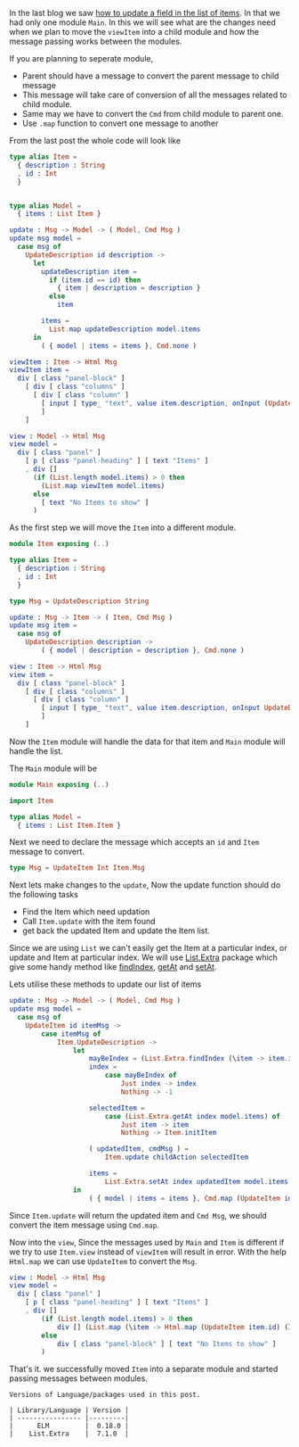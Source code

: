 <!--


---
 'ELM : message passing between modules'
excerpt: 'Message passing between modules in ELM.'
date: 2018-05-25 00:05:00 IST
updated: 2018-25-05 00:05:00 IST
categories: elm
tags: elm
---

-->
<!DOCTYPE html>
<html>

<head>
  <title>basic-git-workflow</title>
  <meta charset="utf-8">
  <meta name="viewport" content="width=device-width, initial-scale=1.0">

  <link rel="stylesheet" href="./css/bootstrap.css">
  <link rel="stylesheet" href="./css/bootstrap.grid.css">
  <link rel="stylesheet" href="./css/bootstrap.min.css">
  <link rel="stylesheet" href="./css/bootstrap-reboot.min.css">
  <link rel="stylesheet" href="./css/bootstrap.css.map">
  <link rel="stylesheet" href="./css/blog-home.css">
  <link rel="stylesheet" href="./css/prism.css">
  <script async defer src="./css/prism.js"></script>
</head>

<body>

In the last blog we saw [how to update a field in the list of items][part_1]. In that we had only one module `Main`.
In this we will see what are the changes need when we plan to move the `viewItem` into a child module and
how the message passing works between the modules.

If you are planning to seperate module,

- Parent should have a message to convert the parent message to child message
- This message will take care of conversion of all the messages related to child module.
- Same may we have to convert the `Cmd` from child module to parent one.
- Use `.map` function to convert one message to another

From the last post the whole code will look like

```elm
type alias Item =
  { description : String
  , id : Int
  }


type alias Model =
  { items : List Item }

update : Msg -> Model -> ( Model, Cmd Msg )
update msg model =
  case msg of
    UpdateDescription id description ->
      let
        updateDescription item =
          if (item.id == id) then
            { item | description = description }
          else
            item

        items =
          List.map updateDescription model.items
      in
        ( { model | items = items }, Cmd.none )

viewItem : Item -> Html Msg
viewItem item =
  div [ class "panel-block" ]
    [ div [ class "columns" ]
      [ div [ class "column" ]
        [ input [ type_ "text", value item.description, onInput (UpdateDescription item.id) ] []
        ]
    ]

view : Model -> Html Msg
view model =
  div [ class "panel" ]
    [ p [ class "panel-heading" ] [ text "Items" ]
    , div []
      (if (List.length model.items) > 0 then
        (List.map viewItem model.items)
      else
        [ text "No Items to show" ]
      )
```

As the first step we will move the `Item` into a different module.

```elm
module Item exposing (..)

type alias Item =
  { description : String
  , id : Int
  }

type Msg = UpdateDescription String

update : Msg -> Item -> ( Item, Cmd Msg )
update msg item =
  case msg of
    UpdateDescription description ->
        ( { model | description = description }, Cmd.none )

view : Item -> Html Msg
view item =
  div [ class "panel-block" ]
    [ div [ class "columns" ]
      [ div [ class "column" ]
        [ input [ type_ "text", value item.description, onInput UpdateDescription ] []
        ]
    ]
```

Now the `Item` module will handle the data for that item and `Main` module will handle the list.

The `Main` module will be

```elm
module Main exposing (..)

import Item

type alias Model =
  { items : List Item.Item }
```

Next we need to declare the message which accepts an `id` and `Item` message to convert.

```elm
type Msg = UpdateItem Int Item.Msg
```

Next lets make changes to the `update`, Now the update function should do the following tasks

- Find the Item which need updation
- Call `Item.update` with the item found
- get back the updated Item and update the Item list.

Since we are using `List` we can't easily get the Item at a particular index, or update and Item at particular index.
We will use [List.Extra][package_list_extra] package which give some handy method like [findIndex][find_index_function], [getAt][get_at] and [setAt][set_at].

Lets utilise these methods to update our list of items

```elm
update : Msg -> Model -> ( Model, Cmd Msg )
update msg model =
  case msg of
    UpdateItem id itemMsg ->
        case itemMsg of
            Item.UpdateDescription ->
                let
                    mayBeIndex = (List.Extra.findIndex (\item -> item.id == id) model.items)
                    index =
                        case mayBeIndex of
                            Just index -> index
                            Nothing -> -1

                    selectedItem =
                        case (List.Extra.getAt index model.items) of
                            Just item -> item
                            Nothing -> Item.initItem

                    ( updatedItem, cmdMsg ) =
                        Item.update childAction selectedItem

                    items =
                        List.Extra.setAt index updatedItem model.items
                in
                    ( { model | items = items }, Cmd.map (UpdateItem id) cmdMsg )
```

Since `Item.update` will return the updated item and `Cmd Msg`, we should convert the item message using `Cmd.map`.

Now into the `view`, Since the messages used by `Main` and `Item` is different if we try to use `Item.view` instead of `viewItem`
will result in error. With the help `Html.map` we can use `UpdateItem` to convert the `Msg`.

```elm
view : Model -> Html Msg
view model =
  div [ class "panel" ]
    [ p [ class "panel-heading" ] [ text "Items" ]
    , div []
        (if (List.length model.items) > 0 then
            div [] (List.map (\item -> Html.map (UpdateItem item.id) (Item.view item)) model.items)
        else
            div [ class "panel-block" ] [ text "No Items to show" ]
        )
```

That's it.
we successfully moved `Item` into a separate module and started passing messages between modules.

    Versions of Language/packages used in this post.

    | Library/Language | Version |
    | ---------------- |---------|
    |      ELM         |  0.18.0 |
    |    List.Extra    |  7.1.0  |

[part_1]: /2018/05/elm-update-field-in-a-list.html
[package_list_extra]: http://package.elm-lang.org/packages/elm-community/list-extra/7.1.0
[find_index_function]: http://package.elm-lang.org/packages/elm-community/list-extra/7.1.0/List-Extra#findIndex
[get_at]: http://package.elm-lang.org/packages/elm-community/list-extra/7.1.0/List-Extra#getAt
[set_at]: http://package.elm-lang.org/packages/elm-community/list-extra/7.1.0/List-Extra#setAt
